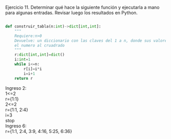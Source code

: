 Ejercicio 11. Determinar qué hace la siguiente función y ejecutarla a mano para algunas entradas.
Revisar luego los resultados en Python.

```python

def construir_tabla(n:int)->dict[int,int]:
    """
    Requiere:n>0
    Devuelve: un diccionario con las claves del 1 a n, donde sus valores son
    el numero al cruadrado
    """
    r:dict[int,int]=dict()
    i:int=1
    while i<=n:
        r[i]=i*i
        i=i+1
    return r
```
Ingreso 2: <br>
1<=2<br>
r={1:1}<br>
2<=2<br>
r={1:1, 2:4}<br>
i=3<br>
stop<br>
Ingreso 6:<br>
r={1:1, 2:4, 3:9, 4:16, 5:25, 6:36}<br>